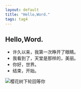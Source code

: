 ```yaml
---
layout: default
title: "Hello,Word."
tags: tag4
---
```


## Hello,Word.

 - 许久以来，我第一次睁开了眼睛。
 - 我看到了，天堂是那样的，美丽。
 - 你好，世界。
 - 结束，开始。

![樱花树下轮回等你](https://image.cltserver.xyz/images/2020/04/26/40bf3d29b0b2047051d6a19454942bd1.png)